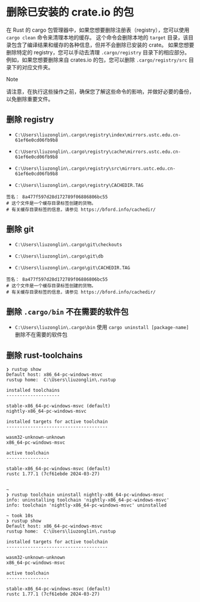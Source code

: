 # 删除已安装的 crate.io 的包

在 Rust 的 cargo 包管理器中，如果您想要删除注册表（registry），您可以使用 `cargo clean` 命令来清理本地的缓存。
这个命令会删除本地的 `target` 目录，该目录包含了编译结果和缓存的各种信息，但并不会删除已安装的 crate。
如果您想要删除特定的 registry，您可以手动去清理 `.cargo/registry` 目录下的相应部分。
例如，如果您想要删除来自 crates.io 的包，您可以删除 `.cargo/registry/src` 目录下的对应文件夹。

> [!NOTE]
> 请注意，在执行这些操作之前，确保您了解这些命令的影响，并做好必要的备份，以免删除重要文件。

## 删除 registry

- `C:\Users\liuzonglin\.cargo\registry\index\mirrors.ustc.edu.cn-61ef6e0cd06fb9b8`
- `C:\Users\liuzonglin\.cargo\registry\cache\mirrors.ustc.edu.cn-61ef6e0cd06fb9b8`
- `C:\Users\liuzonglin\.cargo\registry\src\mirrors.ustc.edu.cn-61ef6e0cd06fb9b8`

- `C:\Users\liuzonglin\.cargo\registry\CACHEDIR.TAG`

```text
签名： 8a477f597d28d172789f06886806bc55
# 这个文件是一个缓存目录标签创建的货物。
# 有关缓存目录标签的信息，请参见 https://bford.info/cachedir/
```

## 删除 git

- `C:\Users\liuzonglin\.cargo\git\checkouts`
- `C:\Users\liuzonglin\.cargo\git\db`

- `C:\Users\liuzonglin\.cargo\git\CACHEDIR.TAG`

```text
签名： 8a477f597d28d172789f06886806bc55
# 这个文件是一个缓存目录标签创建的货物。
# 有关缓存目录标签的信息，请参见 https://bford.info/cachedir/
```

## 删除 `.cargo/bin` 不在需要的软件包

- `C:\Users\liuzonglin\.cargo\bin` 使用 `cargo uninstall [package-name]` 删除不在需要的软件包

## 删除 rust-toolchains

```text
❯ rustup show
Default host: x86_64-pc-windows-msvc
rustup home:  C:\Users\liuzonglin\.rustup

installed toolchains
--------------------

stable-x86_64-pc-windows-msvc (default)
nightly-x86_64-pc-windows-msvc

installed targets for active toolchain
--------------------------------------

wasm32-unknown-unknown
x86_64-pc-windows-msvc

active toolchain
----------------

stable-x86_64-pc-windows-msvc (default)
rustc 1.77.1 (7cf61ebde 2024-03-27)


~
❯ rustup toolchain uninstall nightly-x86_64-pc-windows-msvc
info: uninstalling toolchain 'nightly-x86_64-pc-windows-msvc'
info: toolchain 'nightly-x86_64-pc-windows-msvc' uninstalled

~ took 10s
❯ rustup show
Default host: x86_64-pc-windows-msvc
rustup home:  C:\Users\liuzonglin\.rustup

installed targets for active toolchain
--------------------------------------

wasm32-unknown-unknown
x86_64-pc-windows-msvc

active toolchain
----------------

stable-x86_64-pc-windows-msvc (default)
rustc 1.77.1 (7cf61ebde 2024-03-27)
```
